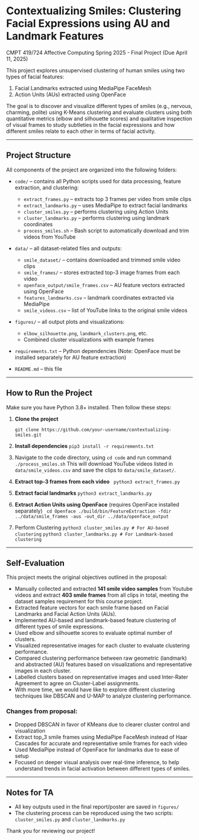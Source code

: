 # Contextualizing Smiles: Clustering Facial Expressions using AU and Landmark Features
CMPT 419/724 Affective Computing Spring 2025 - Final Project (Due April 11, 2025)

This project explores unsupervised clustering of human smiles using two types of facial features:
1. Facial Landmarks extracted using MediaPipe FaceMesh
2. Action Units (AUs) extracted using OpenFace

The goal is to discover and visualize different types of smiles (e.g., nervous, charming, polite) using K-Means clustering and evaluate clusters using both quantitative metrics (elbow and silhouette scores) and qualitative inspection of visual frames to study subtleties in the facial expressions and how different smiles relate to each other in terms of facial activity.

---

## Project Structure

All components of the project are organized into the following folders:

- `code/` – contains all Python scripts used for data processing, feature extraction, and clustering:
  - `extract_frames.py` – extracts top 3 frames per video from smile clips
  - `extract_landmarks.py` – uses MediaPipe to extract facial landmarks
  - `cluster_smiles.py` – performs clustering using Action Units
  - `cluster_landmarks.py` – performs clustering using landmark coordinates
  - `process_smiles.sh` – Bash script to automatically download and trim videos from YouTube

- `data/` – all dataset-related files and outputs:
  - `smile_dataset/` – contains downloaded and trimmed smile video clips
  - `smile_frames/` – stores extracted top-3 image frames from each video
  - `openface_output/smile_frames.csv` – AU feature vectors extracted using OpenFace
  - `features_landmarks.csv` – landmark coordinates extracted via MediaPipe
  - `smile_videos.csv` – list of YouTube links to the original smile videos

- `figures/` – all output plots and visualizations:
  - `elbow_silhouette.png`, `landmark_clusters.png`, etc.
  - Combined cluster visualizations with example frames

- `requirements.txt` – Python dependencies (Note: OpenFace must be installed separately for AU feature extraction)

- `README.md` – this file

---

## How to Run the Project

Make sure you have Python 3.8+ installed. Then follow these steps:

1. **Clone the project**

   ```git clone https://github.com/your-username/contextualizing-smiles.git```

2. **Install dependencies**
   ```pip3 install -r requirements.txt```
3. Navigate to the code directory, using ```cd code``` and run command ```./process_smiles.sh``` This will download YouTube videos listed in `data/smile_videos.csv` and save the clips to `data/smile_dataset/`.
4. **Extract top-3 frames from each video**
   ``` python3 extract_frames.py```
5. **Extract facial landmarks**
   ```python3 extract_landmarks.py```
6. **Extract Action Units using OpenFace**
(requires OpenFace installed separately)
``` cd Openface ./build/bin/FeatureExtraction -fdir ../data/smile_frames -aus -out_dir ../data/openface_output```
7. Perform Clustering
   ```python3 cluster_smiles.py # For AU-based clustering```
   ```python3 cluster_landmarks.py # For Landmark-based clustering```
---
## Self-Evaluation

This project meets the original objectives outlined in the proposal:

- Manually collected and extracted **141 smile video samples** from Youtube videos and extract **403 smile frames** from all clips in total, meeting the dataset samples requirement for this course project.
- Extracted feature vectors for each smile frame based on Facial Landmarks and Facial Action Units (AUs).
- Implemented AU-based and landmark-based feature clustering of different types of smile expressions.
- Used elbow and silhouette scores to evaluate optimal number of clusters.
- Visualized representative images for each cluster to evaluate clustering performance.
- Compared clustering performance between raw geometric (landmark) and abstracted (AU) features based on visualizations and representative images in each cluster.
- Labelled clusters based on representative images and used Inter-Rater Agreement to agree on Cluster-Label assignments.
- With more time, we would have like to explore different clustering techniques like DBSCAN and U-MAP to analyze clustering performance.

### Changes from proposal:
- Dropped DBSCAN in favor of KMeans due to clearer cluster control and visualization
- Extract top_3 smile frames using MediaPipe FaceMesh instead of Haar Cascades for accurate and representative smile frames for each video
- Used MediaPipe instead of OpenFace for landmarks due to ease of setup
- Focused on deeper visual analysis over real-time inference, to help understand trends in facial activation between different types of smiles.

---
## Notes for TA

- All key outputs used in the final report/poster are saved in `figures/`
- The clustering process can be reproduced using the two scripts: `cluster_smiles.py` and `cluster_landmarks.py`

Thank you for reviewing our project!
